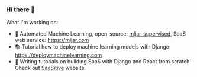 ### Hi there :wave:

What I'm working on:

- :rocket: Automated Machine Learning, open-source: [mljar-supervised](https://github.com/mljar/mljar-supervised), SaaS web service: https://mljar.com
- :books: Tutorial how to deploy machine learning models with Django: https://deploymachinelearning.com
- :seedling: Writing tutorials on building SaaS with Django and React from scratch! Check out [SaaSitive](https://saasitive.com) website.
